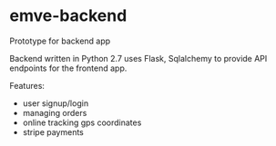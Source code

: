 # emve-backend
Prototype for backend app

Backend written in Python 2.7 uses Flask, Sqlalchemy to provide API endpoints for the frontend app.

Features:
- user signup/login
- managing orders
- online tracking gps coordinates
- stripe payments
